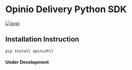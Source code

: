 # Opinio Delivery Python SDK

[![pypi](https://img.shields.io/pypi/v/opiniohll.svg)](https://pypi.python.org/pypi/opiniohll)

## Installation Instruction

```
pip install opiniohll
```


#### Under Development

